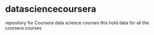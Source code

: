 datasciencecoursera
===================

repository for Coursera data science courses 
this hold data for all the coursera courses

